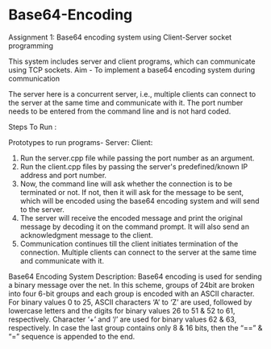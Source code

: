 # Base64-Encoding

Assignment 1: Base64 encoding system using Client-Server socket programming 

This system includes server and client programs, which can communicate using TCP sockets. 
Aim - To implement a base64 encoding system during communication

The server here is a concurrent server, i.e., multiple clients can connect to the server at the same time and communicate with it.
The port number needs to be entered from the command line  and is not hard coded.

Steps To Run :

Prototypes to run programs-
Server: <executable code> <Server Port number> 
Client: <executable code> <Server IP Address> <Server Port number> 

1. Run the server.cpp file while passing the port number as an argument.
2. Run the client.cpp files by passing the server's predefined/known IP address and port number.
3. Now, the command line will ask whether the connection is to be terminated or not. If not, then it will ask for the message to be sent, which will
be encoded using the base64 encoding system and will send to the server.
4. The server will receive the encoded message and print the original message by decoding it on the command prompt. It will also send an acknowledgment
message to the client.
5. Communication continues till the client initiates termination of the connection.
Multiple clients can connect to the server at the same time and communicate with it.

Base64 Encoding System Description: 
Base64 encoding is used for sending a binary message over the net. In this scheme, groups of 24bit are broken into four 6-bit groups 
and each group is encoded with an ASCII character. 
For binary values 0 to 25, ASCII characters ‘A’ to ‘Z’ are used, followed by lowercase letters and 
the digits for binary values 26 to 51 & 52 to 61, respectively. 
Character ‘+’ and ‘/’ are used for binary values 62 & 63, respectively. 
In case the last group contains only 8 & 16 bits, then the “==” & “=” sequence is appended to the end. 
